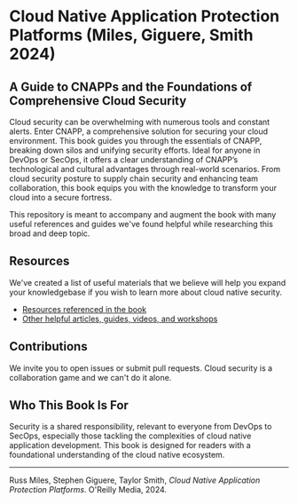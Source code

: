 # Cloud Native Application Protection Platforms (Miles, Giguere, Smith 2024)
## A Guide to CNAPPs and the Foundations of Comprehensive Cloud Security

Cloud security can be overwhelming with numerous tools and constant alerts. Enter CNAPP, a comprehensive solution for securing your cloud environment. This book guides you through the essentials of CNAPP, breaking down silos and unifying security efforts. Ideal for anyone in DevOps or SecOps, it offers a clear understanding of CNAPP’s technological and cultural advantages through real-world scenarios. From cloud security posture to supply chain security and enhancing team collaboration, this book equips you with the knowledge to transform your cloud into a secure fortress.

This repository is meant to accompany and augment the book with many useful references and guides we've found helpful while researching this broad and deep topic.

## Resources
We've created a list of useful materials that we believe will help you expand your knowledgebase if you wish to learn more about cloud native security.
* [Resources referenced in the book](book_resources.md)
* [Other helpful articles, guides, videos, and workshops](other_resources.md)

## Contributions
We invite you to open issues or submit pull requests. Cloud security is a collaboration game and we can't do it alone.

## Who This Book Is For
Security is a shared responsibility, relevant to everyone from DevOps to SecOps, especially those tackling the complexities of cloud native application development. This book is designed for readers with a foundational understanding of the cloud native ecosystem.

---

Russ Miles, Stephen Giguere, Taylor Smith, *Cloud Native Application Protection Platforms*. O'Reilly Media, 2024.
